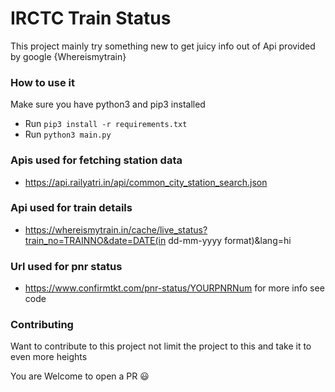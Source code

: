# IRCTC Train Status
This project mainly try something new to get juicy info out of Api provided by google {Whereismytrain}
### How to use it
Make sure you have python3 and pip3 installed
- Run <code>pip3 install -r requirements.txt</code>
- Run <code>python3 main.py</code>
### Apis used for fetching station data
* https://api.railyatri.in/api/common_city_station_search.json
### Api used for train details
* https://whereismytrain.in/cache/live_status?train_no=TRAINNO&date=DATE(in dd-mm-yyyy format)&lang=hi
### Url used for pnr status
* https://www.confirmtkt.com/pnr-status/YOURPNRNum
for more info see code
### Contributing
Want to contribute to this project not limit the project to this and take it to even more heights 

You are Welcome to open a PR :smiley:
